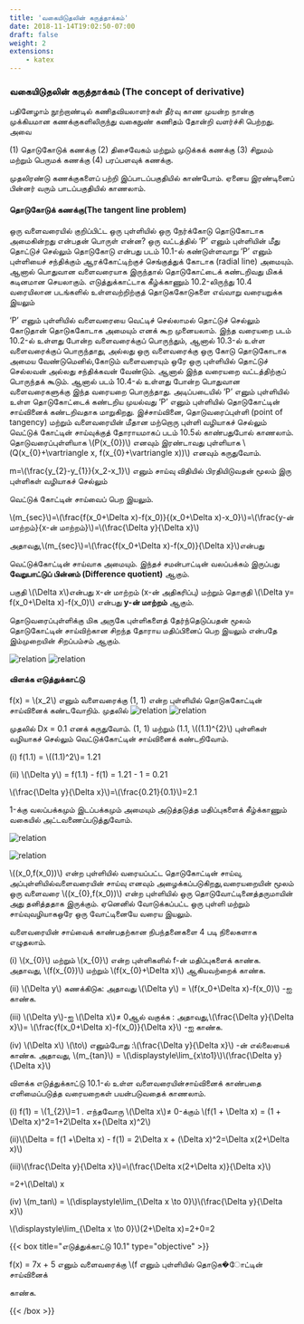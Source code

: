 ```yaml
---
title: 'வகையிடுதலின் கருத்தாக்கம்'
date: 2018-11-14T19:02:50-07:00
draft: false
weight: 2
extensions:
    - katex
---
```




### வகையிடுதலின் கருத்தாக்கம் (The concept of derivative)
பதினேழாம் நூற்றாண்டில் கணிதவியலாளர்கள் தீர்வு காண முயன்ற நான்கு முக்கியமான
கணக்குகளிலிருந்து வகைநுண் கணிதம் தோன்றி வளர்ச்சி பெற்றது. அவை

(1) தொடுகோடுக் கணக்கு
(2) திசைவேகம் மற்றும் முடுக்கக் கணக்கு
(3) சிறுமம் மற்றும் பெருமக் கணக்கு
(4) பரப்பளவுக் கணக்கு.

முதலிரண்டு கணக்குகளைப் பற்றி இப்பாடப்பகுதியில் காண்போம். ஏனைய இரண்டினைப்
பின்னர் வரும் பாடப்பகுதியில் காணலாம்.

#### தொடுகோடுக் கணக்கு(The tangent line problem)
ஒரு வளைவரையில் குறிப்பிட்ட ஒரு புள்ளியில் ஒரு
நேர்க்கோடு தொடுகோடாக அமைகின்றது என்பதன் பொருள்
என்ன? ஒரு வட்டத்தில் ‘P’ எனும் புள்ளியின் மீது தொட்டுச்
செல்லும் தொடுகோடு என்பது படம் 10.1-ல் கண்டுள்ளவாறு
‘P’ எனும் புள்ளியைச் சந்திக்கும் ஆரக்கோட்டிற்குச் செங்குத்துக்
கோடாக (radial line) அமையும்.
ஆனால் பொதுவான வளைவரையாக இருந்தால் தொடுகோட்டைக்
கண்டறிவது மிகக் கடினமான செயலாகும். எடுத்துக்காட்டாக
கீழ்க்காணும் 10.2-லிருந்து 10.4 வரையிலான படங்களில்
உள்ளவற்றிற்குத் தொடுககோடுகளை எவ்வாறு வரையறுக்க இயலும்

‘P’ எனும் புள்ளியில் வளைவரையை வெட்டிச் செல்லாமல் தொட்டுச் செல்லும் கோடுதான்
தொடுககோடாக அமையும் எனக் கூற முனையலாம். இந்த வரையறை படம் 10.2-ல் உள்ளது போன்ற
வளைவரைக்குப் பொருந்தும், ஆனால் 10.3-ல் உள்ள வளைவரைக்குப் பொருந்தாது, அல்லது ஒரு
வளைவரைக்கு ஒரு கோடு தொடுகோடாக அமைய வேண்டுமெனில்,கோடும் வளைவரையும்
ஒரே ஒரு புள்ளியில் தொட்டுச் செல்லவன் அல்லது சந்திக்கவன் வேண்டும். ஆனால் இந்த
வரையறை வட்டத்திற்குப் பொருந்தக் கூடும். ஆனால் படம் 10.4-ல் உள்ளது போன்ற பொதுவான
வளைவரைகளுக்கு இந்த வரையறை பொருந்தாது.
அடிப்படையில் ‘P’ எனும் புள்ளியில் உள்ள தொடுகோட்டைக் கண்டறிய முயல்வது ‘P’ எனும்
புள்ளியில் தொடுகோட்டின் சாய்வினைக் கண்டறிவதாக மாறுகிறது.
இச்சாய்வினை, தொடுவரைப்புள்ளி (point of tangency) மற்றும் வளைவரையின் மீதான
மற்றொரு புள்ளி வழியாகச் செல்லும் வெட்டுக் கோட்டின் சாய்வுக்குத் தோராயமாகப் படம் 10.5ல்
காண்பதுபோல் காணலாம்.
தொடுவரைப்புள்ளியாக \\(P(x_{0})\\) எனவும் இரண்டாவது புள்ளியாக \\(Q(x_{0}+\vartriangle x, f(x_{0}+\vartriangle x))\\) எனவும் கருதுவோம்.

m=\\(\frac{y_{2}-y_{1}}{x_2-x_1}\\) எனும் சாய்வு விதியில் பிரதியிடுவதன் மூலம் இரு புள்ளிகள் வழியாகச் செல்லும்

வெட்டுக் கோட்டின் சாய்வைப் பெற இயலும்.

\\(m_{sec}\\)=\\(\frac{f(x_0+\Delta x)-f(x_0)}{(x_0+\Delta x)-x_0}\\)=\\(\frac{y-ன் மாற்றம்}{x-ன் மாற்றம்}\\)=\\(\frac{\Delta y}{\Delta x}\\)

அதாவது,\\(m_{sec}\\)=\\(\frac{f(x_0+\Delta x)-f(x_0)}{\Delta x}\\)என்பது

வெட்டுக்கோட்டின் சாய்வாக அமையும்.
இந்தச் சமன்பாட்டின் வலப்பக்கம் இருப்பது **வேறுபாட்டுப்
பின்னம் (Difference quotient)** ஆகும்.

பகுதி \\(\Delta x\\)என்பது x-ன் மாற்றம் (x-ன் அதிகரிப்பு) மற்றும்
தொகுதி \\(\Delta y= f(x_0+\Delta x)-f(x_0)\\) என்பது **y-ன் மாற்றம்** ஆகும்.

தொடுவரைப்புள்ளிக்கு மிக அருகே புள்ளிகளைத் தேர்ந்தெடுப்பதன் மூலம் தொடுகோட்டின்
சாய்விற்கான சிறந்த தோராய மதிப்பினைப் பெற இயலும் என்பதே இம்முறையின் சிறப்பம்சம் ஆகும்.

![relation](/books/cryptography/part-2/differential-calculus-differentiability-and-methods-of-differentiation/1.png "relation")
![relation](/books/cryptography/part-2/differential-calculus-differentiability-and-methods-of-differentiation/2.png "relation")

#### விளக்க எடுத்துக்காட்டு 
f(x) = \\(x_2\\) எனும் வளைவரைக்கு (1, 1)
என்ற புள்ளியில் தொடுககோட்டின் சாய்வினைக்
கண்டவோறிம்.
முதலில்
![relation](/books/cryptography/part-2/differential-calculus-differentiability-and-methods-of-differentiation/3.png "relation")
![relation](/books/cryptography/part-2/differential-calculus-differentiability-and-methods-of-differentiation/3.png "relation")

முதலில் Dx = 0.1 எனக் கருதுவோம்.
(1, 1) மற்றும் (1.1, \\((1.1)^{2}\\) புள்ளிகள் வழியாகச்
செல்லும் வெட்டுக்கோட்டின் சாய்வினைக்
கண்டறிவோம்.

(i) f(1.1) = \\((1.1)^2\\)= 1.21

(ii) \\(\Delta y\\) = f(1.1) - f(1)
= 1.21 - 1 = 0.21

\\(\frac{\Delta y}{\Delta x}\\)=\\(\frac{0.21}{0.1}\\)=2.1

1-க்கு வலப்பக்கமும் இடப்பக்கமும் அமையும் அடுத்தடுத்த மதிப்புகளைக் கீழ்க்காணும்
வகையில் அட்டவணைப்படுத்துவோம்.

![relation](/books/cryptography/part-2/differential-calculus-differentiability-and-methods-of-differentiation/4.png "relation")

![relation](/books/cryptography/part-2/differential-calculus-differentiability-and-methods-of-differentiation/5.png "relation")

\\((x_0,f(x_0))\\) என்ற புள்ளியில் வரையப்பட்ட தொடுகோட்டின் சாய்வு, அப்புள்ளியில்வளைவரையின் சாய்வு எனவும் அழைக்கப்படுகிறது,வரையறையின் மூலம் ஒரு வளைவரை \\((x_{0},f(x_0))\\) என்ற புள்ளியில் ஒரு தொடுவோட்டினைத்தருமாயின் அது தனித்ததாக இருக்கும். ஏனெனில் வோடுக்கப்பட்ட ஒரு புள்ளி மற்றும் சாய்வுவழியாகஒரே ஒரு வோட்டினையே வரைய இயலும்.

வளைவரையின் சாய்வைக் காண்பதற்கான நிபந்தனைகளை 4 படி நிலைகளாக எழுதலாம்.

(i) \\(x_{0}\\) மற்றும்  \\(x_{0}\\) என்ற புள்ளிகளில் f-ன் மதிப்புகளைக் காண்க. அதாவது, \\(f(x_{0})\\) மற்றும் \\(f(x_{0}+\Delta x)\\) ஆகியவற்றைக் காண்க.

(ii) \\(\Delta y\\) கணக்கிடுக: அதாவது \\(\Delta y\\) = \\(f(x_0+\Delta x)-f(x_0)\\) -ஐ காண்க.

(iii) \\(\Delta y\\)-ஐ \\(\Delta x\\)≠ 0ஆல் வகுக்க : அதாவது,\\(\frac{\Delta y}{\Delta x}\\)=
\\(\frac{f(x_0+\Delta x)-f(x_0)}{\Delta x}\\) -ஐ காண்க.

(iv) \\(\Delta x\\) \\(\to\\) எனும்போது :\\(\frac{\Delta y}{\Delta x}\\) -ன் எல்லையைக் காண்க. அதாவது, \\(m_{tan}\\) = \\(\displaystyle\lim_{x\to1}\\)\\(\frac{\Delta y}{\Delta x}\\)

விளக்க எடுத்துக்காட்டு 10.1-ல் உள்ள வளைவரையின்சாய்வினைக் காண்பதை எளிமைப்படுத்த
வரையறைகள் பயன்படுவதைக் காணலாம்.

(i) f(1) = \\(1_{2}\\)=1 .
எந்தவோரு \\(\Delta x\\)≠ 0-க்கும் \\(f(1 + \Delta x) = (1 + \Delta x)^2=1+2\Delta x+(\Delta x)^2\\)

(ii)\\(\Delta  = f(1 +\Delta x) - f(1) = 2\Delta x + (\Delta x)^2=\Delta x(2+\Delta x)\\)


(iii)\\(\frac{\Delta y}{\Delta x}\\)=\\(\frac{\Delta x(2+\Delta x)}{\Delta x}\\)

=2+\\(\Delta\\) x

(iv) \\(m_tan\\) = \\(\displaystyle\lim_{\Delta x \to 0}\\)\\(\frac{\Delta y}{\Delta x}\\)

\\(\displaystyle\lim_{\Delta x \to 0}\\)(2+\Delta x)=2+0=2


{{< box title="எடுத்துக்காட்டு 10.1" type="objective" >}}

f(x) = 7x + 5 எனும் வளைவரைக்கு \\(f எனும் புள்ளியில் தொடுக�ோட்டின் சாய்வினைக்

காண்க.









{{< /box >}}